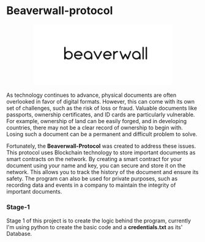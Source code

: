 # Beaverwall-protocol

<p align=center>
    <img src=./assets/Beaverwall.png width=72%>
</p>

As technology continues to advance, physical documents are often overlooked in favor of digital formats. However, this can come with its own set of challenges, such as the risk of loss or fraud. Valuable documents like passports, ownership certificates, and ID cards are particularly vulnerable. For example, ownership of land can be easily forged, and in developing countries, there may not be a clear record of ownership to begin with. Losing such a document can be a permanent and difficult problem to solve.   

Fortunately, the **Beaverwall-Protocol** was created to address these issues. This protocol uses Blockchain technology to store important documents as smart contracts on the network. By creating a smart contract for your document using your name and key, you can secure and store it on the network. This allows you to track the history of the document and ensure its safety. The program can also be used for private purposes, such as recording data and events in a company to maintain the integrity of important documents.

### Stage-1
Stage 1 of this project is to create the logic behind the program, currently I'm using python to create the basic code and a **credentials.txt** as its' Database.